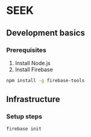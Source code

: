# SEEK

## Development basics

### Prerequisites

1. Install Node.js
2. Install Firebase

```sh
npm install -g firebase-tools
```

## Infrastructure

### Setup steps

```sh
firebase init
```
